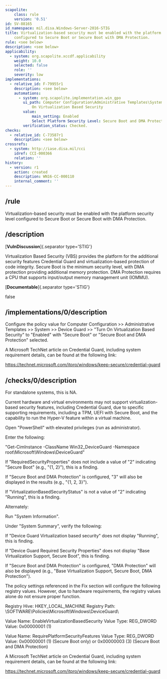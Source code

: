 ```yaml
---
scapolite:
    class: rule
    version: '0.51'
id: SV-88165
id_namespace: mil.disa.Windows-Server-2016-STIG
title: Virtualization-based security must be enabled with the platform security level
    configured to Secure Boot or Secure Boot with DMA Protection.
rule: <see below>
description: <see below>
applicability:
  - system: org.scapolite.xccdf.applicability
    weight: 10.0
    selected: false
    role: ''
    severity: low
implementations:
  - relative_id: F-79955r1
    description: <see below>
    automations:
      - system: org.scapolite.implementation.win_gpo
        ui_path: Computer Configuration\Administrative Templates\System\Device Guard\Turn
            On Virtualization Based Security
        value:
            main_setting: Enabled
            Select Platform Security Level: Secure Boot and DMA Protection
        verification_status: Checked.
checks:
  - relative_id: C-73587r1
    description: <see below>
crossrefs:
  - system: http://iase.disa.mil/cci
    idref: CCI-000366
    relation: ''
history:
  - version: r1
    action: created
    description: WN16-CC-000110
    internal_comment: ''
---
```



## /rule

Virtualization-based security must be enabled with the platform security level configured to Secure Boot or Secure Boot with DMA Protection.

## /description

[**VulnDiscussion**]{.separator type='STIG'}

Virtualization Based Security (VBS) provides the platform for the additional security features Credential Guard and virtualization-based protection of code integrity. Secure Boot is the minimum security level, with DMA protection providing additional memory protection. DMA Protection requires a CPU that supports input/output memory management unit (IOMMU).

[**Documentable**]{.separator type='STIG'}

false

## /implementations/0/description

Configure the policy value for Computer Configuration >> Administrative Templates >> System >> Device Guard >> "Turn On Virtualization Based Security" to "Enabled" with "Secure Boot" or "Secure Boot and DMA Protection" selected.

A Microsoft TechNet article on Credential Guard, including system requirement details, can be found at the following link:

https://technet.microsoft.com/itpro/windows/keep-secure/credential-guard

## /checks/0/description

For standalone systems, this is NA.

Current hardware and virtual environments may not support virtualization-based security features, including Credential Guard, due to specific supporting requirements, including a TPM, UEFI with Secure Boot, and the capability to run the Hyper-V feature within a virtual machine.

Open "PowerShell" with elevated privileges (run as administrator).

Enter the following:

"Get-CimInstance -ClassName Win32_DeviceGuard -Namespace root\Microsoft\Windows\DeviceGuard"

If "RequiredSecurityProperties" does not include a value of "2" indicating "Secure Boot" (e.g., "{1, 2}"), this is a finding.

If "Secure Boot and DMA Protection" is configured, "3" will also be displayed in the results (e.g., "{1, 2, 3}").

If "VirtualizationBasedSecurityStatus" is not a value of "2" indicating "Running", this is a finding.

Alternately:

Run "System Information".

Under "System Summary", verify the following:

If "Device Guard Virtualization based security" does not display "Running", this is finding.

If "Device Guard Required Security Properties" does not display "Base Virtualization Support, Secure Boot", this is finding.

If "Secure Boot and DMA Protection" is configured, "DMA Protection" will also be displayed (e.g., "Base Virtualization Support, Secure Boot, DMA Protection").

The policy settings referenced in the Fix section will configure the following registry values. However, due to hardware requirements, the registry values alone do not ensure proper function.

Registry Hive: HKEY_LOCAL_MACHINE
Registry Path: \SOFTWARE\Policies\Microsoft\Windows\DeviceGuard\

Value Name: EnableVirtualizationBasedSecurity
Value Type: REG_DWORD
Value: 0x00000001 (1)

Value Name: RequirePlatformSecurityFeatures
Value Type: REG_DWORD
Value: 0x00000001 (1) (Secure Boot only) or 0x00000003 (3) (Secure Boot and DMA Protection)

A Microsoft TechNet article on Credential Guard, including system requirement details, can be found at the following link:

https://technet.microsoft.com/itpro/windows/keep-secure/credential-guard
